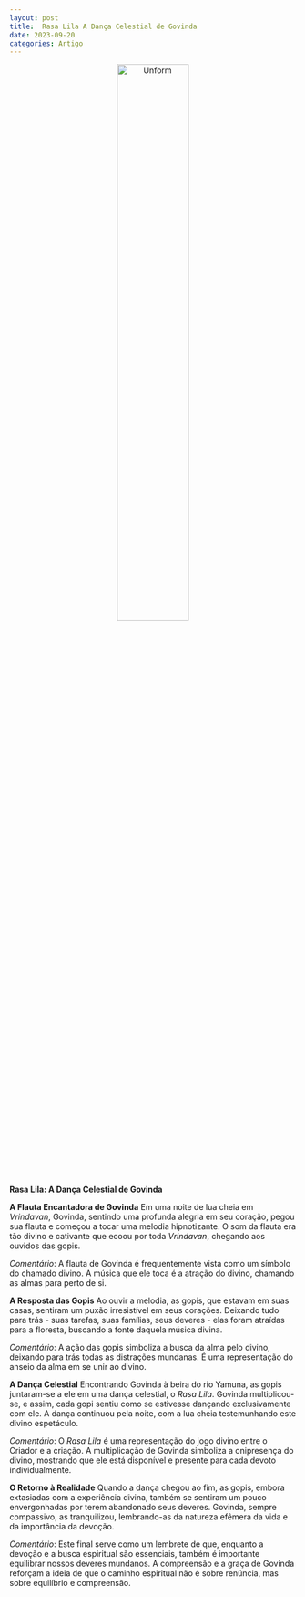 ```yaml
---
layout: post
title:  Rasa Lila A Dança Celestial de Govinda
date: 2023-09-20
categories: Artigo
---
```


<p align="center">
<img src="{{ site.baseurl }}/images/2023-09-20-Rasa-Lila--A-Danca-Celestial-de-Govinda.jpg" height="50%" width="50%" alt="Unform" />
</p>

**Rasa Lila: A Dança Celestial de Govinda**

**A Flauta Encantadora de Govinda**
Em uma noite de lua cheia em *Vrindavan*, Govinda, sentindo uma profunda alegria em seu coração, pegou sua flauta e começou a tocar uma melodia hipnotizante. O som da flauta era tão divino e cativante que ecoou por toda *Vrindavan*, chegando aos ouvidos das gopis.

*Comentário*: A flauta de Govinda é frequentemente vista como um símbolo do chamado divino. A música que ele toca é a atração do divino, chamando as almas para perto de si.

**A Resposta das Gopis**
Ao ouvir a melodia, as gopis, que estavam em suas casas, sentiram um puxão irresistível em seus corações. Deixando tudo para trás - suas tarefas, suas famílias, seus deveres - elas foram atraídas para a floresta, buscando a fonte daquela música divina.

*Comentário*: A ação das gopis simboliza a busca da alma pelo divino, deixando para trás todas as distrações mundanas. É uma representação do anseio da alma em se unir ao divino.

**A Dança Celestial**
Encontrando Govinda à beira do rio Yamuna, as gopis juntaram-se a ele em uma dança celestial, o *Rasa Lila*. Govinda multiplicou-se, e assim, cada gopi sentiu como se estivesse dançando exclusivamente com ele. A dança continuou pela noite, com a lua cheia testemunhando este divino espetáculo.

*Comentário*: O *Rasa Lila* é uma representação do jogo divino entre o Criador e a criação. A multiplicação de Govinda simboliza a onipresença do divino, mostrando que ele está disponível e presente para cada devoto individualmente.

**O Retorno à Realidade**
Quando a dança chegou ao fim, as gopis, embora extasiadas com a experiência divina, também se sentiram um pouco envergonhadas por terem abandonado seus deveres. Govinda, sempre compassivo, as tranquilizou, lembrando-as da natureza efêmera da vida e da importância da devoção.

*Comentário*: Este final serve como um lembrete de que, enquanto a devoção e a busca espiritual são essenciais, também é importante equilibrar nossos deveres mundanos. A compreensão e a graça de Govinda reforçam a ideia de que o caminho espiritual não é sobre renúncia, mas sobre equilíbrio e compreensão.
